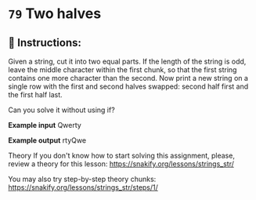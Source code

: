  # `79` Two halves

## 📝 Instructions:

Given a string, cut it into two equal parts. If the length of the string is odd, leave the middle character within the first chunk, so that the first string contains one more character than the second. Now print a new string on a single row with the first and second halves swapped: second half first and the first half last.

Can you solve it without using if?

**Example input**
Qwerty

**Example output**
rtyQwe

Theory
If you don't know how to start solving this assignment, please, review a theory for this lesson:
https://snakify.org/lessons/strings_str/ 

You may also try step-by-step theory chunks:
https://snakify.org/lessons/strings_str/steps/1/